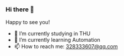 ### Hi there 👋


Happy to see you! 
- 🔭 I’m currently studying in THU
- 🌱 I’m currently learning Automation
- 📫 How to reach me: 328333607@qq.com

